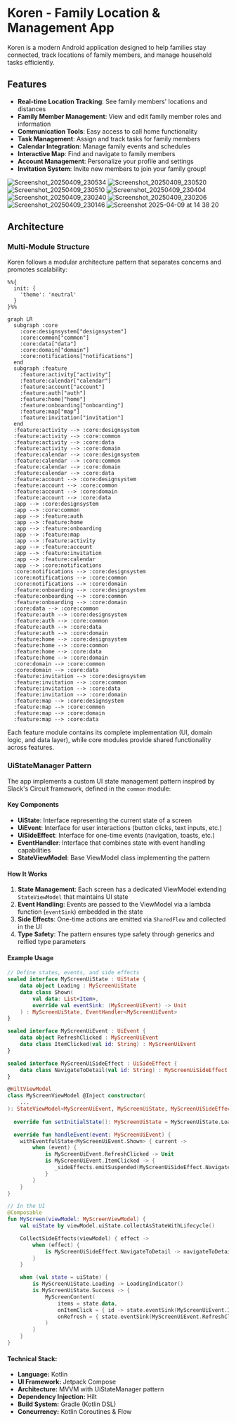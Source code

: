 # Koren - Family Location & Management App

Koren is a modern Android application designed to help families stay connected, track locations of family members, and manage household tasks efficiently.

## Features

- **Real-time Location Tracking**: See family members' locations and distances
- **Family Member Management**: View and edit family member roles and information
- **Communication Tools**: Easy access to call home functionality
- **Task Management**: Assign and track tasks for family members
- **Calendar Integration**: Manage family events and schedules
- **Interactive Map**: Find and navigate to family members
- **Account Management**: Personalize your profile and settings
- **Invitation System**: Invite new members to join your family group!

![Screenshot_20250409_230534](https://github.com/user-attachments/assets/7bd9c909-cfb2-48d9-9a7d-e15bb26728c4)
![Screenshot_20250409_230520](https://github.com/user-attachments/assets/da6e3de8-af2d-4495-b8d9-31a8f1434a25)
![Screenshot_20250409_230510](https://github.com/user-attachments/assets/227714fe-c417-454e-9405-1d57b8fccefd)
![Screenshot_20250409_230404](https://github.com/user-attachments/assets/634ccd92-d69c-4ad6-ad0a-88ed4085aa59)
![Screenshot_20250409_230240](https://github.com/user-attachments/assets/6f1c85b4-34b1-410d-8af3-3d6d3cb119ba)
![Screenshot_20250409_230206](https://github.com/user-attachments/assets/6946eace-4601-43db-91ce-1d3f837e4038)
![Screenshot_20250409_230146](https://github.com/user-attachments/assets/be81b1b2-7be9-45bd-ac9a-08bac0c00d2f)
![Screenshot 2025-04-09 at 14 38 20](https://github.com/user-attachments/assets/0ae3dedb-77c1-4401-bf8e-8fb36abee625)


## Architecture

### Multi-Module Structure

Koren follows a modular architecture pattern that separates concerns and promotes scalability:

```mermaid
%%{
  init: {
    'theme': 'neutral'
  }
}%%

graph LR
  subgraph :core
    :core:designsystem["designsystem"]
    :core:common["common"]
    :core:data["data"]
    :core:domain["domain"]
    :core:notifications["notifications"]
  end
  subgraph :feature
    :feature:activity["activity"]
    :feature:calendar["calendar"]
    :feature:account["account"]
    :feature:auth["auth"]
    :feature:home["home"]
    :feature:onboarding["onboarding"]
    :feature:map["map"]
    :feature:invitation["invitation"]
  end
  :feature:activity --> :core:designsystem
  :feature:activity --> :core:common
  :feature:activity --> :core:data
  :feature:activity --> :core:domain
  :feature:calendar --> :core:designsystem
  :feature:calendar --> :core:common
  :feature:calendar --> :core:domain
  :feature:calendar --> :core:data
  :feature:account --> :core:designsystem
  :feature:account --> :core:common
  :feature:account --> :core:domain
  :feature:account --> :core:data
  :app --> :core:designsystem
  :app --> :core:common
  :app --> :feature:auth
  :app --> :feature:home
  :app --> :feature:onboarding
  :app --> :feature:map
  :app --> :feature:activity
  :app --> :feature:account
  :app --> :feature:invitation
  :app --> :feature:calendar
  :app --> :core:notifications
  :core:notifications --> :core:designsystem
  :core:notifications --> :core:common
  :core:notifications --> :core:domain
  :feature:onboarding --> :core:designsystem
  :feature:onboarding --> :core:common
  :feature:onboarding --> :core:domain
  :core:data --> :core:common
  :feature:auth --> :core:designsystem
  :feature:auth --> :core:common
  :feature:auth --> :core:data
  :feature:auth --> :core:domain
  :feature:home --> :core:designsystem
  :feature:home --> :core:common
  :feature:home --> :core:data
  :feature:home --> :core:domain
  :core:domain --> :core:common
  :core:domain --> :core:data
  :feature:invitation --> :core:designsystem
  :feature:invitation --> :core:common
  :feature:invitation --> :core:data
  :feature:invitation --> :core:domain
  :feature:map --> :core:designsystem
  :feature:map --> :core:common
  :feature:map --> :core:domain
  :feature:map --> :core:data
```

Each feature module contains its complete implementation (UI, domain logic, and data layer), while core modules provide shared functionality across features.

### UiStateManager Pattern

The app implements a custom UI state management pattern inspired by Slack's Circuit framework, defined in the `common` module:

#### Key Components

- **UiState**: Interface representing the current state of a screen
- **UiEvent**: Interface for user interactions (button clicks, text inputs, etc.)
- **UiSideEffect**: Interface for one-time events (navigation, toasts, etc.)
- **EventHandler**: Interface that combines state with event handling capabilities
- **StateViewModel**: Base ViewModel class implementing the pattern

#### How It Works

1. **State Management**: Each screen has a dedicated ViewModel extending `StateViewModel` that maintains UI state
2. **Event Handling**: Events are passed to the ViewModel via a lambda function (`eventSink`) embedded in the state
3. **Side Effects**: One-time actions are emitted via `SharedFlow` and collected in the UI
4. **Type Safety**: The pattern ensures type safety through generics and reified type parameters

#### Example Usage

```kotlin
// Define states, events, and side effects
sealed interface MyScreenUiState : UiState {
    data object Loading : MyScreenUiState
    data class Shown(
        val data: List<Item>,
        override val eventSink: (MyScreenUiEvent) -> Unit
    ) : MyScreenUiState, EventHandler<MyScreenUiEvent>
}

sealed interface MyScreenUiEvent : UiEvent {
    data object RefreshClicked : MyScreenUiEvent
    data class ItemClicked(val id: String) : MyScreenUiEvent
}

sealed interface MyScreenUiSideEffect : UiSideEffect {
    data class NavigateToDetail(val id: String) : MyScreenUiSideEffect
}

@HiltViewModel
class MyScreenViewModel @Inject constructor(
    ...
): StateViewModel<MyScreenUiEvent, MyScreenUiState, MyScreenUiSideEffect>() {
    
  override fun setInitialState(): MyScreenUiState = MyScreenUiState.Loading

  override fun handleEvent(event: MyScreenUiEvent) {
    withEventfulState<MyScreenUiEvent.Shown> { current ->
        when (event) {
            is MyScreenUiEvent.RefreshClicked -> Unit
            is MyScreenUiEvent.ItemClicked -> {
               _sideEffects.emitSuspended(MyScreenUiSideEffect.NavigateToDetail(event.id))
            }
        }
    }
}

// In the UI
@Composable
fun MyScreen(viewModel: MyScreenViewModel) {
    val uiState by viewModel.uiState.collectAsStateWithLifecycle()

    CollectSideEffects(viewModel) { effect ->
        when (effect) {
            is MyScreenUiSideEffect.NavigateToDetail -> navigateToDetail(effect.id)
        }
    }

    when (val state = uiState) {
        is MyScreenUiState.Loading -> LoadingIndicator()
        is MyScreenUiState.Success -> {
            MyScreenContent(
                items = state.data,
                onItemClick = { id -> state.eventSink(MyScreenUiEvent.ItemClicked(id)) },
                onRefresh = { state.eventSink(MyScreenUiEvent.RefreshClicked) }
            )
        }
    }
}
```

####  Technical Stack:
- **Language:** Kotlin
- **UI Framework:** Jetpack Compose
- **Architecture:** MVVM with UiStateManager pattern
- **Dependency Injection:** Hilt
- **Build System:** Gradle (Kotlin DSL)
- **Concurrency:** Kotlin Coroutines & Flow
